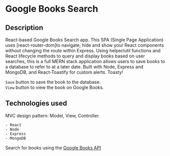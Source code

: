 # Google Books Search

## Description

React-based Google Books Search app. This SPA (Single Page Application) uses [react-router-dom]to navigate, hide and show your React components without changing the route within Express. Using helper/util functions and React lifecycle methods to query and display books based on user searches, this is a full MERN stack application allows users to save books to a database to refer to at a later date. Built with Node, Express and MongoDB, and React-Toastify for custom alerts. Toasty!

`Save` button to save the book to the database.<br>
`View` button to view the book on Google Books.

## Technologies used

MVC design pattern: Model, View, Controller.

    - React
    - Node
    - Express
    - MongoDB

Search for books using the [Google Books API](https://developers.google.com/books/)
